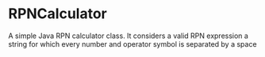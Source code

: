 # RPNCalculator
A simple Java RPN calculator class. It considers a valid RPN expression a string for which every number and operator symbol is separated by a space
